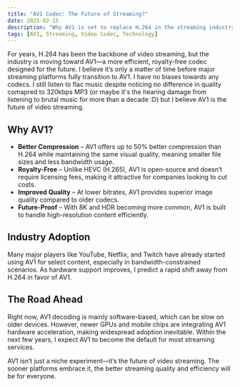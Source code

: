 ```yaml
---
title: "AV1 Codec: The Future of Streaming?"
date: 2025-02-15
description: "Why AV1 is set to replace H.264 in the streaming industry."
tags: [AV1, Streaming, Video Codec, Technology]
---
```


For years, H.264 has been the backbone of video streaming, but the industry is moving toward AV1—a more efficient, royalty-free codec designed for the future. I believe it’s only a matter of time before major streaming platforms fully transition to AV1. I have no biases towards any codecs. I still listen to flac music despite noticing no difference in quality comapred to 320kbps MP3 (or maybe it's the hearing damage from listening to brutal music for more than a decade :D) but I believe AV1 is the future of video streaming.

## Why AV1?
- **Better Compression** – AV1 offers up to 50% better compression than H.264 while maintaining the same visual quality, meaning smaller file sizes and less bandwidth usage.
- **Royalty-Free** – Unlike HEVC (H.265), AV1 is open-source and doesn’t require licensing fees, making it attractive for companies looking to cut costs.
- **Improved Quality** – At lower bitrates, AV1 provides superior image quality compared to older codecs.
- **Future-Proof** – With 8K and HDR becoming more common, AV1 is built to handle high-resolution content efficiently.

## Industry Adoption
Many major players like YouTube, Netflix, and Twitch have already started using AV1 for select content, especially in bandwidth-constrained scenarios. As hardware support improves, I predict a rapid shift away from H.264 in favor of AV1.

## The Road Ahead
Right now, AV1 decoding is mainly software-based, which can be slow on older devices. However, newer GPUs and mobile chips are integrating AV1 hardware acceleration, making widespread adoption inevitable. Within the next few years, I expect AV1 to become the default for most streaming services.

AV1 isn’t just a niche experiment—it’s the future of video streaming. The sooner platforms embrace it, the better streaming quality and efficiency will be for everyone.

